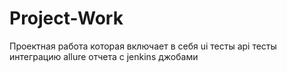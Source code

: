 # Project-Work
Проектная работа которая включает в себя ui тесты api тесты интеграцию allure отчета с jenkins джобами
